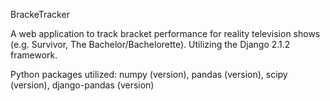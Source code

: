 BrackeTracker

A web application to track bracket performance for reality television shows (e.g. Survivor, The Bachelor/Bachelorette). Utilizing the Django 2.1.2 framework.

Python packages utilized: numpy (version), pandas (version), scipy (version), django-pandas (version)
